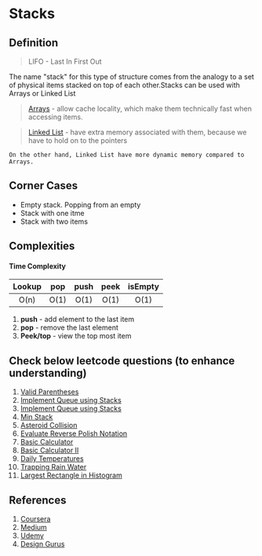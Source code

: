 # Stacks
## Definition
>
> LIFO - Last In First Out

The name "stack" for this type of structure comes from the analogy to a set of physical items stacked on top of each other.Stacks can be used with Arrays or Linked List

> [Arrays](https://github.com/RWambui/Data-structure-Interview-prep-JS/tree/main/src/data-structures/arrays) - allow cache locality, which make them technically fast when accessing items.

> [Linked List](https://github.com/RWambui/Data-structure-Interview-prep-JS/tree/main/src/data-structures/linked-lists) - have extra memory associated with them, because we have to hold on to the pointers

```
On the other hand, Linked List have more dynamic memory compared to Arrays.
```
## Corner Cases
* Empty stack. Popping from an empty
* Stack with one itme
* Stack with two items

## Complexities

  #### Time Complexity

| Lookup |  pop | push | peek | isEmpty |
|:------:|:----:|:----:|:----:|:-------:|
|  O(n)  | O(1) | O(1) | O(1) |   O(1)  |

1. **push** - add element to the last item
2. **pop** - remove the last element
3. **Peek/top** - view the top most item

## Check below leetcode questions (to enhance understanding)
  1. [Valid Parentheses](https://leetcode.com/problems/valid-parentheses/)
  2. [Implement Queue using Stacks](https://leetcode.com/problems/implement-queue-using-stacks/) 
  3. [Implement Queue using Stacks](https://leetcode.com/problems/implement-queue-using-stacks/)
  4. [Min Stack](https://leetcode.com/problems/min-stack/)
  5. [Asteroid Collision](https://leetcode.com/problems/asteroid-collision/)
  6. [Evaluate Reverse Polish Notation](https://leetcode.com/problems/evaluate-reverse-polish-notation/)
  7. [Basic Calculator](https://leetcode.com/problems/basic-calculator/)
  8. [Basic Calculator II](https://leetcode.com/problems/basic-calculator-ii/)
  9. [Daily Temperatures](https://leetcode.com/problems/daily-temperatures/)
  10. [Trapping Rain Water](https://leetcode.com/problems/trapping-rain-water/)
  11. [Largest Rectangle in Histogram](https://leetcode.com/problems/largest-rectangle-in-histogram/)


  ## References
  1. [Coursera](https://www.coursera.org/lecture/data-structures/stacks-UdKzQ)
  2. [ Medium ](https://medium.com/basecs/stacks-and-overflows-dbcf7854dc67)
  3. [Udemy](https://www.udemy.com/course/master-the-coding-interview-data-structures-algorithms/?LSNPUBID=PPkX79%2Fc*b0&ranEAID=PPkX79%2Fc*b0&ranMID=39197&ranSiteID=PPkX79_c.b0-atM3WydGzI4qHE90fKPzHg&utm_medium=udemyads&utm_source=aff-campaign)
  4. [Design Gurus](https://designgurus.org/course/grokking-the-coding-interview)